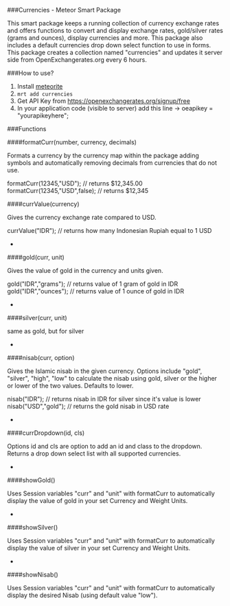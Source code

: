 ###Currencies - Meteor Smart Package

This smart package keeps a running collection of currency exchange rates and offers
functions to convert and display exchange rates, gold/silver rates (grams and ounces),
display currencies and more.  This package also includes a default currencies drop
down select function to use in forms.  This package creates a collection named "currencies"
and updates it server side from OpenExchangerates.org every 6 hours.

###How to use?

1. Install [meteorite](https://github.com/oortcloud/meteorite)
2. `mrt add currencies`
3. Get API Key from https://openexchangerates.org/signup/free
4. In your application code (visible to server) add this line -> oeapikey = "yourapikeyhere";

###Functions

####formatCurr(number, currency, decimals)

Formats a currency by the currency map
within the package adding symbols and automatically removing decimals from currencies
that do not use.

formatCurr(12345,"USD"); // returns $12,345.00
formatCurr(12345,"USD",false); // returns $12,345

####currValue(currency)

Gives the currency exchange rate compared to USD.

currValue("IDR"); // returns how many Indonesian Rupiah equal to 1 USD

-

####gold(curr, unit)

Gives the value of gold in the currency and units given.

gold("IDR","grams"); // returns value of 1 gram of gold in IDR
gold("IDR","ounces"); // returns value of 1 ounce of gold in IDR

-

####silver(curr, unit)

same as gold, but for silver

-

####nisab(curr, option)

Gives the Islamic nisab in the given currency. Options include "gold", "silver", 
"high", "low" to calculate the nisab using gold, silver or the higher or lower of
the two values. Defaults to lower.

nisab("IDR"); // returns nisab in IDR for silver since it's value is lower
nisab("USD","gold"); // returns the gold nisab in USD rate

-

####currDropdown(id, cls)

Options id and cls are option to add an id and class to the dropdown.  Returns a
drop down select list with all supported currencies.

-

####showGold()

Uses Session variables "curr" and "unit" with formatCurr to automatically display
the value of gold in your set Currency and Weight Units.

-

####showSilver()

Uses Session variables "curr" and "unit" with formatCurr to automatically display
the value of silver in your set Currency and Weight Units.

-

####showNisab()

Uses Session variables "curr" and "unit" with formatCurr to automatically display
the desired Nisab (using default value "low").
